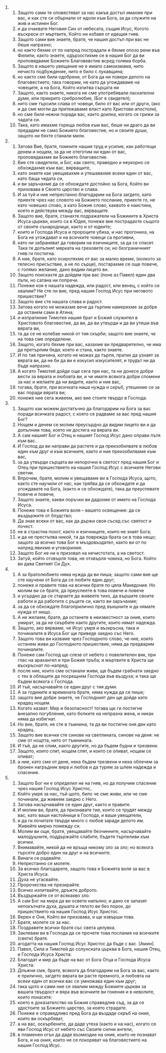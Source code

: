 <ol>
  <li>
    <ol>
      <li>Защото сами те оповестяват за нас какъв достъп имахме при вас, и как сте се обърнали от идоли към Бога, за да служите на жив и истинен Бог.</li>
      <li>и да очаквате Неговия Син от небесата, същия Исус, Когото въскреси от мъртвите, Който ни избавя от идещия гняв.</li>
      <li>Защото сами вие знаете, братя, че нашия достъп при вас не беше напразно;</li>
      <li>но както бяхме от по напред пострадали и бяхме опозо рени във Филипи, както знаете, одързостихме се в нашия Бог да ви проповядваме Божието Благовевстие всред голяма борба.</li>
      <li>Защото в нашето увещание не е имало самоизмама, нито нечисто подбуждение, нито е било с лукавщина;</li>
      <li>но както сме били одобрени, от Бога да ни повери делото на благовестието, така говорим, не като да угождаваме на човеците, а на Бога, Който изпитва сърцата ни</li>
      <li>Защото, както знаете, никога не сме употребявали ласкателни думи, или прикрито сребролюбие, (Бог е свидетел);</li>
      <li>нито сме търсили слава от човеци, било от вас или от други, (ако и да сме могли да притежаваме власт като Христови апостоли),</li>
      <li>но сме били нежни поради вас, както доилка, когато се грижи за чадата си.</li>
      <li>Така, като имахме гореща любов към вас, беше ни драго да ви предадем не само Божието благовестие, но и своите души, защото ни бяхте станали мили.</li>
    </ol>
  </li>
  <li>
    <ol>
      <li>Затова Вие, братя, помните нашия труд и усилие, как работещи денем и нощем, за да не отеготим ни един от вас, проповядвахме ви Божието благовестие.</li>
      <li>Вие сте свидетели, и Бог, как свето, праведно и неукорно се обхождахме към вас, вярващите,</li>
      <li>като знаете как увещавахме и утешавахме всеки един от вас, като баща чедата си,</li>
      <li>и ви заръчахме да се обхождате достойно за Бога, Който ви призовава в Своето царство и слава.</li>
      <li>И за туй и ние непрестанно благодарим на Бога загдето, като приехте чрез нас словото на Божието послание, приехте го, не като човешко слово, а като Божие слово, каквото е наистина, което и действува между вас, вярващите.</li>
      <li>Защото вие, братя, станахте подражатели на Божииите в Христа Исуса църкви, които са в Юдея, понеже вие пострадахте същото от своите сънародници, както и от юдеите;</li>
      <li>които и Господа Исуса и пророците убиха, и нас прогониха, на Бога не угождават и на всичките човеци са противни,</li>
      <li>като ни забраняват да говорим на езичниците, за да се спасят. Така те допълнят мярката на греховете си; но безграничният гняв ги постигна.</li>
      <li>А ние, братя, като осиротяхме от вас за малко време, (колкото за телесно присъствие, а не по сърце), постарахме се още повече, с голямо желание, дано видим лицето ви.</li>
      <li>Защото поискахте да дойдем при вас (поне аз Павел) един два пъти, но сатана ни попречи.</li>
      <li>Понеже коя е нашата надежда, или радост, или венец, с който се хвалим? Не сте ли вие, пред нашия Господ Исус при неговото пришествие?</li>
      <li>Защото вие сте нашата слава и радост.</li>
      <li>Затова когато не можахме вече да търпим намерихме за добре да останем сами в Атина;</li>
      <li>и изпратихме Тимотея нашия брат и Божий служител в Христовото благовестие, да ви, да ви утвърди и да ви утеши във вярата ви,</li>
      <li>та да се не колебае никой от тия скърби; защото вие знаете, че на това сме определени.</li>
      <li>Защото, когато бяхме при вас, казахме ви предварително, че има да претърпим беди; което и стана, както знаете.</li>
      <li>И по тая причина, когато не можах да търпя, пратих да узнаят за вярата ви, да не би да ви е изкусил изкусителят, и трудът ни да бъде напразно.</li>
      <li>А когато Тимотей дойде още сега при нас, та ни донесе добри вести за вярата и любовта ви, и че имате всякога добри спомени за нас и желаете да ни видите, както и ние вас,</li>
      <li>тогава, братя, при всичката наша нужда и скръб, утешихме се за вас поради вярата ви;</li>
      <li>понеже ние сега живеем, ако вие стоите твърдо в Господа.</li>
    </ol>
  </li>
  <li>
    <ol>
      <li>Защото как можем достатъчно да благодарим на Бога за вас поради всичката радост, с която се радваме за вас пред нашия Бог?</li>
      <li>Нощем и денем се молим преусърдно да видим лицето ви и да допълним това, което не достига на вярата ви.</li>
      <li>А сам нашият Бог и Отец и нашият Господ Исус дано оправи пътя към вас.</li>
      <li>И Господ да ви направи да растете и да преизобилвате в любов един към друг и към всичките, както и ние преизобилваме към вас,</li>
      <li>за да утвърди сърцата ви непорочни в светост пред нашия Бог и Отец при пришествието на нашия Господ Исус с всичките Негови светии.</li>
      <li>Впрочем, братя, молим и увещаваме ви в Господа Исуса, щото, както сте научили от нас, как трябва да се обхождате и да угождавате на Бога, (както и се обхождате), така да преуспявате повече и повече,</li>
      <li>Защото знаете, какви поръчки ви дадохме от името на Господа Исуса.</li>
      <li>Понеже това е Божията воля – вашето освещение: да се въздържите от блудство;</li>
      <li>Да знае всеки от вас, как да държи своя съсед със святост и почест.</li>
      <li>не в страстна похот, както и езичниците, които не знаят Бога;</li>
      <li>и да не престъпва никой, та да поврежда брата си в това нещо; защото за всичко това Бог е мъздовъздател, както ви от по напред явихме и уговорихме.</li>
      <li>Защото Бог не ни е призовал на нечистотата, а на светост.</li>
      <li>Затуй, който отхвърля това, не отхвърля човека, но Бога. Който ви дава Светият Си Дух.</li>
    </ol>
  </li>
  <li>
    <ol>
      <li>А за братолюбието няма нужда да ви пиша; защото сами вие ще сте научени от Бога да се любите един друг;</li>
      <li>понеже и правите това на всички братя по цяла Македония. Но молим ви се братя, да преуспеете в това повече и повече</li>
      <li>и усърдно да се стараете да живеете тихо, да вършите своите работи и да работите с ръцете си, както ви заръчахме;</li>
      <li>за да се обхождате благоприлично пред външните и да нямате нужда от нищо.</li>
      <li>А не желаем, братя, да останете в неизвестност за ония, които умират, за да не скърбите както другите, които нямат надежда.</li>
      <li>Защото, ако вярваме, че Исус умря и възкръсна, така и починалите в Исуса Бог ще приведе заедно със Него.</li>
      <li>Защото това ви казваме чрез Господното слово, че ние, които останем живи до Господното пришествие, няма да предварим починалите.</li>
      <li>Понеже сам Господ ще слезе от небето с повелителен вик, при глас на арахангел и при Божия тръба; и мъртвите в Христа ще въскръснат по-напред;</li>
      <li>после ние, които сме останали живи, ще бъдем грабнати заедно с тях в облаците да посрещнем Господа във въздуха; и така ще бъдем всякога с Господа.</li>
      <li>И тъй, насърчавайте се един друг с тия думи.</li>
      <li>А за годините и времената братя, няма нужда да се пише;</li>
      <li>защото вие добре знаете, че Господният ден ще дойде като крадец нощем.</li>
      <li>Когато казват: Мир и безопасност! тогава ще ги постигне внезапно погубление, като болките на непразна жена, и никак няма да избягнат.</li>
      <li>Но вие, братя, не сте в тъмнина, та да ви постигне оня ден като крадец.</li>
      <li>Защото вие всички сте синове на светлината, синове на деня: не сме от нощтта, нито от тъмнината.</li>
      <li>И тъй, да не спим, както другите, но да бъдем будни и трезвени.</li>
      <li>Защото, които спят, нощем спят, и които се опиват, нощем се опиват;</li>
      <li>а ние, като сме от деня, нека бъдем трезвени и нека облечем за бронен нагръдник вяра и любов и да турим за шлем надежда и спасение.</li>
    </ol>
  </li>
  <li>
    <ol>
      <li>Защото Бог ни е определил не на гняв, но да получим спасение чрез нашия Господ Исус Христос,</li>
      <li>Който умря за нас, тъй щото, било че сме живи, или че сме починали, да живеем заедно с Него.</li>
      <li>Затова насърчавайте се един друг, както и правите.</li>
      <li>И молим ви, братя, да признавате тия, които се трудят между вас, като ваши настойници в Господа, и ваши увещатели,</li>
      <li>и да ги почитате твърде много с любов заради делото им. Живейте мирно помежду си.</li>
      <li>Молим ви още, братя, увещавайте безчинните, насърчавайте малодушните, поддържайте слабите, бъдете търпеливи към всички.</li>
      <li>Внимавайте, никой да не връща никому зло за зло; но всякога търсете добро един на друг и на всичките.</li>
      <li>Винаги се радвайте.</li>
      <li>Непрестанно се молете.</li>
      <li>За всичко благодарете, защото това е Божията воля за вас в Христа Исуса.</li>
      <li>Духа не угасвайте.</li>
      <li>Пророчества не презирайте.</li>
      <li>Всичко изпитвайте, дръжте доброто.</li>
      <li>Въздържайте се от всякакво зло.</li>
      <li>А сам Бог на мира да ви освети напълно; и дано се запазят непокътнати духа, душата и тялото ви без порок, до пришествието на нашия Господ Исус Христос.</li>
      <li>Верен е Оня, Който ви призовава, и ще извърши това.</li>
      <li>Братя, молете се за нас.</li>
      <li>Поздравете всички братя със света целувка.</li>
      <li>Заклевам ви в Господа да се прочете това послание на всичките (свети) братя.</li>
      <li>агодатта на нашия Господ Исус Христос да бъде с вас. [Амин].</li>
      <li>Павел, Сила и Тимотей до солунската църква в Бога, нашия Отец, и Господа Исуса Христа:</li>
      <li>Благодат и мир да бъде на вас от Бога Отца и Господа Исуса Христа:</li>
      <li>Длъжни сме, братя, всякога да благодарим на Бога за вас, както е прилично, загдето вярата ви расте премного, и любовта на всеки един от всички вас се умножава един към друг;</li>
      <li>така щото и сами ние се хвалим между Божиите църкви за вашата твърдост и вяра във всичките ви гонения и в неволите, които понасяте:</li>
      <li>което е доказателство на Божия справедлив съд, за да се удостоите за Божието царство, за което страдате.</li>
      <li>Понеже е справедливо пред Бога да въздаде скръб на ония, които ви оскърбяват,</li>
      <li>а на вас, оскърбените, да даде утеха (както и на нас), когато се яви Господ Исус от небето със Своите силни ангели,</li>
      <li>в пламенен огън да даде възмездие на ония, които не познават Бога, и на ония, които не се покоряват на благовестието на нашия Господ Исус.</li>
    </ol>
  </li>
</ol>